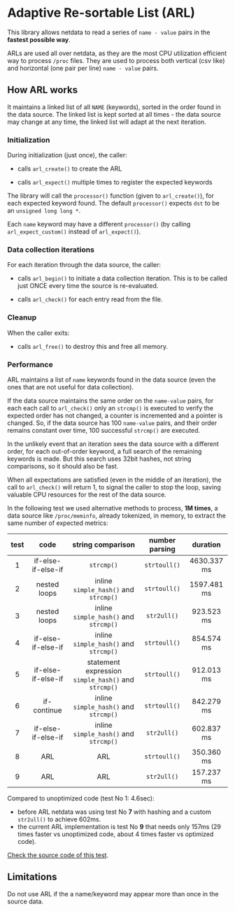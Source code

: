 
# Adaptive Re-sortable List (ARL)

This library allows netdata to read a series of `name - value` pairs
in the **fastest possible way**.

ARLs are used all over netdata, as they are the most
CPU utilization efficient way to process `/proc` files. They are used to
process both vertical (csv like) and horizontal (one pair per line) `name - value` pairs.

## How ARL works

It maintains a linked list of all `NAME` (keywords), sorted in the
order found in the data source. The linked list is kept
sorted at all times - the data source may change at any time, the
linked list will adapt at the next iteration.

### Initialization

During initialization (just once), the caller:

- calls `arl_create()` to create the ARL

- calls `arl_expect()` multiple times to register the expected keywords

The library will call the `processor()` function (given to
`arl_create()`), for each expected keyword found.
The default `processor()` expects `dst` to be an `unsigned long long *`.

Each `name` keyword may have a different `processor()` (by calling
`arl_expect_custom()` instead of `arl_expect()`).

### Data collection iterations

For each iteration through the data source, the caller:

- calls `arl_begin()` to initiate a data collection iteration.
   This is to be called just ONCE every time the source is re-evaluated.

- calls `arl_check()` for each entry read from the file.

### Cleanup

When the caller exits:

- calls `arl_free()` to destroy this and free all memory.

### Performance

ARL maintains a list of `name` keywords found in the data source (even the ones
that are not useful for data collection).

If the data source maintains the same order on the `name-value` pairs, for each
each call to `arl_check()` only an `strcmp()` is executed to verify the
expected order has not changed, a counter is incremented and a pointer is changed.
So, if the data source has 100 `name-value` pairs, and their order remains constant
over time, 100 successful `strcmp()` are executed.

In the unlikely event that an iteration sees the data source with a different order,
for each out-of-order keyword, a full search of the remaining keywords is made. But
this search uses 32bit hashes, not string comparisons, so it should also be fast. 

When all expectations are satisfied (even in the middle of an iteration),
the call to `arl_check()` will return 1, to signal the caller to stop the loop,
saving valuable CPU resources for the rest of the data source. 

In the following test we used alternative methods to process, **1M times**,
a data source like `/proc/meminfo`, already tokenized, in memory,
to extract the same number of expected metrics:

test|code|string comparison|number parsing|duration
:---:|:---:|:---:|:---:|:---:|
1|if-else-if-else-if|`strcmp()`|`strtoull()`|4630.337 ms
2|nested loops|inline `simple_hash()` and `strcmp()`|`strtoull()`|1597.481 ms
3|nested loops|inline `simple_hash()` and `strcmp()`|`str2ull()`|923.523 ms
4|if-else-if-else-if|inline `simple_hash()` and `strcmp()`|`strtoull()`| 854.574 ms
5|if-else-if-else-if|statement expression `simple_hash()` and `strcmp()`|`strtoull()`|912.013 ms
6|if-continue|inline `simple_hash()` and `strcmp()`|`strtoull()`|842.279 ms
7|if-else-if-else-if|inline `simple_hash()` and `strcmp()`|`str2ull()`|602.837 ms
8|ARL|ARL|`strtoull()`|350.360 ms
9|ARL|ARL|`str2ull()`|157.237 ms

Compared to unoptimized code (test No 1: 4.6sec):
 
 - before ARL netdata was using test No **7** with hashing and a custom `str2ull()` to achieve 602ms.
 - the current ARL implementation is test No **9** that needs only 157ms (29 times faster vs unoptimized code, about 4 times faster vs optimized code).

[Check the source code of this test](https://github.com/netdata/netdata/tree/master/tests/profile/benchmark-value-pairs.c).

## Limitations

Do not use ARL if the a name/keyword may appear more than once in the
source data. 
